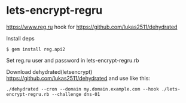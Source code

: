 # lets-encrypt-regru

https://www.reg.ru hook for https://github.com/lukas2511/dehydrated 

Install deps 

```$ gem install reg.api2```

Set reg.ru user and password in lets-encrypt-regru.rb

Download dehydrated(letsencrypt) https://github.com/lukas2511/dehydrated and use like this:

```./dehydrated --cron --domain my.domain.example.com --hook ./lets-encrypt-regru.rb --challenge dns-01```


